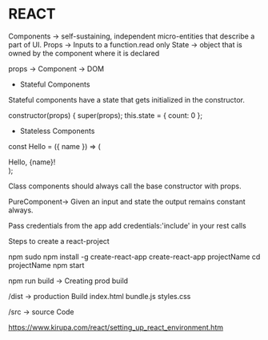 # REACT

Components -> self-sustaining, independent micro-entities that describe a part of UI.
Props -> Inputs to a function.read only
State ->  object that is owned by the component where it is declared

props -> Component -> DOM


- Stateful Components

Stateful components have a state that gets initialized in the constructor. 

constructor(props) {
  super(props);
  this.state = { count: 0 };
  
- Stateless Components
 
 const Hello = ({ name }) => (<div>Hello, {name}!</div>);
 
 
Class components should always call the base constructor with props.

 PureComponent-> Given an input and state the output remains constant always.
 
 
 Pass credentials from the app add credentials:'include' in your rest calls
 
Steps to create a react-project

npm 
sudo npm install -g create-react-app
create-react-app projectName
cd projectName
npm start

npm run build -> Creating prod build

/dist -> production Build
  index.html
  bundle.js
  styles.css
  
/src -> source Code

https://www.kirupa.com/react/setting_up_react_environment.htm
